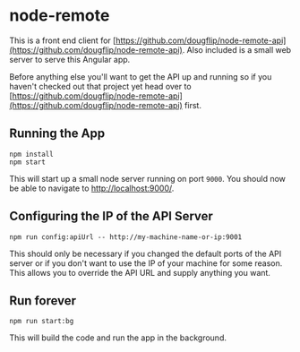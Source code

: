 node-remote
===========

This is a front end client for [https://github.com/dougflip/node-remote-api](https://github.com/dougflip/node-remote-api).
Also included is a small web server to serve this Angular app.

Before anything else you'll want to get the API up and running so if you haven't checked out that project yet head over to [https://github.com/dougflip/node-remote-api](https://github.com/dougflip/node-remote-api) first.

## Running the App

```
npm install
npm start
```

This will start up a small node server running on port `9000`. You should now be able to navigate to [http://localhost:9000/](http://localhost:9000/).

## Configuring the IP of the API Server

```
npm run config:apiUrl -- http://my-machine-name-or-ip:9001
```

This should only be necessary if you changed the default ports of the API server or if you don't want to use the IP of your machine for some reason. This allows you to override the API URL and supply anything you want.

## Run forever

```
npm run start:bg
```

This will build the code and run the app in the background.
